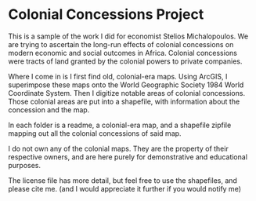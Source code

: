 # Colonial Concessions Project

This is a sample of the work I did for economist Stelios Michalopoulos. We are trying to ascertain the long-run effects of colonial concessions on modern economic and social outcomes in Africa. Colonial concessions were tracts of land granted by the colonial powers to private companies.

Where I come in is I first find old, colonial-era maps. Using ArcGIS, I superimpose these maps onto the World Geographic Society 1984 World Coordinate System. Then I digitize notable areas of colonial concessions. Those colonial areas are put into a shapefile, with information about the concession and the map.

In each folder is a readme, a colonial-era map, and a shapefile zipfile mapping out all the colonial concessions of said map.

I do not own any of the colonial maps. They are the property of their respective owners, and are here purely for demonstrative and educational purposes.

The license file has more detail, but feel free to use the shapefiles, and please cite me. (and I would appreciate it further if you would notify me)
